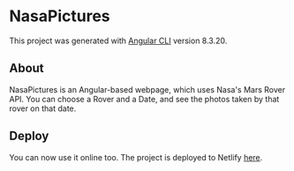 # NasaPictures

This project was generated with [Angular CLI](https://github.com/angular/angular-cli) version 8.3.20.

## About

NasaPictures is an Angular-based webpage, which uses Nasa's Mars Rover API. 
You can choose a Rover and a Date, and see the photos taken by that rover on that date.

## Deploy

You can now use it online too. The project is deployed to Netlify [here](https://marsphotos.netlify.app).
